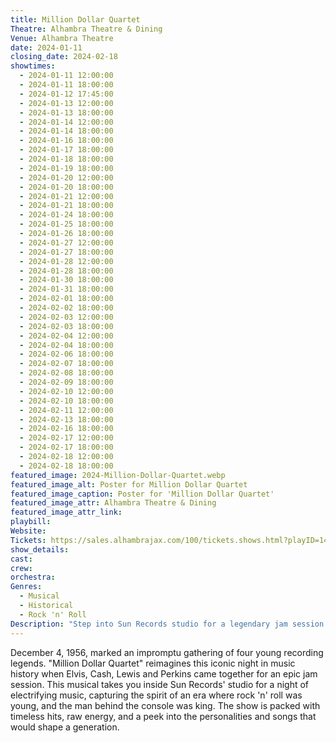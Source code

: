 ```yaml
---
title: Million Dollar Quartet
Theatre: Alhambra Theatre & Dining
Venue: Alhambra Theatre
date: 2024-01-11
closing_date: 2024-02-18
showtimes:
  - 2024-01-11 12:00:00
  - 2024-01-11 18:00:00
  - 2024-01-12 17:45:00
  - 2024-01-13 12:00:00
  - 2024-01-13 18:00:00 
  - 2024-01-14 12:00:00
  - 2024-01-14 18:00:00
  - 2024-01-16 18:00:00
  - 2024-01-17 18:00:00
  - 2024-01-18 18:00:00
  - 2024-01-19 18:00:00
  - 2024-01-20 12:00:00
  - 2024-01-20 18:00:00
  - 2024-01-21 12:00:00
  - 2024-01-21 18:00:00
  - 2024-01-24 18:00:00
  - 2024-01-25 18:00:00
  - 2024-01-26 18:00:00
  - 2024-01-27 12:00:00
  - 2024-01-27 18:00:00
  - 2024-01-28 12:00:00
  - 2024-01-28 18:00:00
  - 2024-01-30 18:00:00
  - 2024-01-31 18:00:00
  - 2024-02-01 18:00:00
  - 2024-02-02 18:00:00
  - 2024-02-03 12:00:00
  - 2024-02-03 18:00:00
  - 2024-02-04 12:00:00
  - 2024-02-04 18:00:00
  - 2024-02-06 18:00:00
  - 2024-02-07 18:00:00
  - 2024-02-08 18:00:00
  - 2024-02-09 18:00:00
  - 2024-02-10 12:00:00
  - 2024-02-10 18:00:00
  - 2024-02-11 12:00:00
  - 2024-02-13 18:00:00
  - 2024-02-16 18:00:00
  - 2024-02-17 12:00:00
  - 2024-02-17 18:00:00
  - 2024-02-18 12:00:00
  - 2024-02-18 18:00:00
featured_image: 2024-Million-Dollar-Quartet.webp
featured_image_alt: Poster for Million Dollar Quartet
featured_image_caption: Poster for 'Million Dollar Quartet'
featured_image_attr: Alhambra Theatre & Dining
featured_image_attr_link: 
playbill:
Website: 
Tickets: https://sales.alhambrajax.com/100/tickets.shows.html?playID=1454&code=WWW&qty_target=0
show_details: 
cast:
crew:
orchestra:
Genres:
  - Musical
  - Historical
  - Rock 'n' Roll
Description: "Step into Sun Records studio for a legendary jam session with Elvis Presley, Johnny Cash, Jerry Lee Lewis, and Carl Perkins. It's a rock 'n' roll rendezvous that echoes through the ages."
---
```

December 4, 1956, marked an impromptu gathering of four young recording legends. "Million Dollar Quartet" reimagines this iconic night in music history when Elvis, Cash, Lewis and Perkins came together for an epic jam session. This musical takes you inside Sun Records' studio for a night of electrifying music, capturing the spirit of an era where rock 'n' roll was young, and the man behind the console was king. The show is packed with timeless hits, raw energy, and a peek into the personalities and songs that would shape a generation.